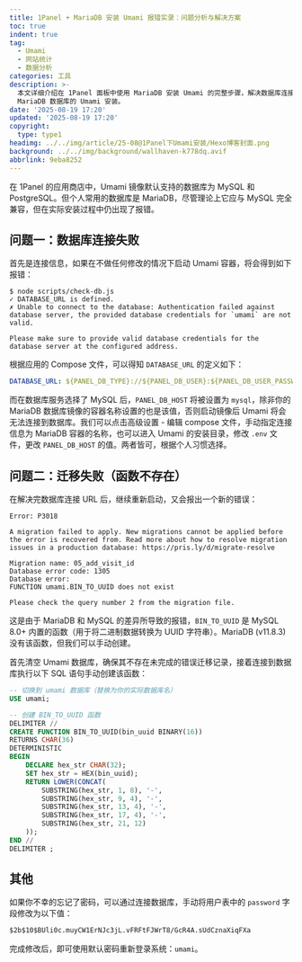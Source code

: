 ```yaml
---
title: 1Panel + MariaDB 安装 Umami 报错实录：问题分析与解决方案
toc: true
indent: true
tag:
  - Umami
  - 网站统计
  - 数据分析
categories: 工具
description: >-
  本文详细介绍在 1Panel 面板中使用 MariaDB 安装 Umami 的完整步骤，解决数据库连接失败和迁移报错问题，实现无 MySQL 数据只有
  MariaDB 数据库的 Umami 安装。
date: '2025-08-19 17:20'
updated: '2025-08-19 17:20'
copyright:
  type: type1
headimg: ../../img/article/25-08@1Panel下Umami安装/Hexo博客封面.png
background: ../../img/background/wallhaven-k778dq.avif
abbrlink: 9eba8252
---
```


在 1Panel 的应用商店中，Umami 镜像默认支持的数据库为 MySQL 和 PostgreSQL。但个人常用的数据库是 MariaDB，尽管理论上它应与 MySQL 完全兼容，但在实际安装过程中仍出现了报错。

<!-- more -->

## 问题一：数据库连接失败

首先是连接信息，如果在不做任何修改的情况下启动 Umami 容器，将会得到如下报错：

```shell
$ node scripts/check-db.js
✓ DATABASE_URL is defined.
✗ Unable to connect to the database: Authentication failed against database server, the provided database credentials for `umami` are not valid.

Please make sure to provide valid database credentials for the database server at the configured address.
```

根据应用的 Compose 文件，可以得知 `DATABASE_URL` 的定义如下：

```yaml
DATABASE_URL: ${PANEL_DB_TYPE}://${PANEL_DB_USER}:${PANEL_DB_USER_PASSWORD}@${PANEL_DB_HOST}:${PANEL_DB_PORT}/${PANEL_DB_NAME}
```

而在数据库服务选择了 MySQL 后，`PANEL_DB_HOST` 将被设置为 `mysql`，除非你的 MariaDB 数据库镜像的容器名称设置的也是该值，否则启动镜像后 Umami 将会无法连接到数据库。我们可以点击高级设置 - 编辑 compose 文件，手动指定连接信息为 MariaDB 容器的名称，也可以进入 Umami 的安装目录，修改 `.env` 文件，更改 `PANEL_DB_HOST` 的值。两者皆可，根据个人习惯选择。

## 问题二：迁移失败（函数不存在）

在解决完数据库连接 URL 后，继续重新启动，又会报出一个新的错误：

```shell
Error: P3018

A migration failed to apply. New migrations cannot be applied before the error is recovered from. Read more about how to resolve migration issues in a production database: https://pris.ly/d/migrate-resolve

Migration name: 05_add_visit_id
Database error code: 1305
Database error:
FUNCTION umami.BIN_TO_UUID does not exist

Please check the query number 2 from the migration file.
```

这是由于 MariaDB 和 MySQL 的差异所导致的报错，`BIN_TO_UUID` 是 MySQL 8.0+ 内置的函数（用于将二进制数据转换为 UUID 字符串）。MariaDB (v11.8.3) 没有该函数，但我们可以手动创建。

首先清空 Umami 数据库，确保其不存在未完成的错误迁移记录，接着连接到数据库执行以下 SQL 语句手动创建该函数：

```sql
-- 切换到 umami 数据库（替换为你的实际数据库名）
USE umami;

-- 创建 BIN_TO_UUID 函数
DELIMITER //
CREATE FUNCTION BIN_TO_UUID(bin_uuid BINARY(16)) 
RETURNS CHAR(36)
DETERMINISTIC
BEGIN
    DECLARE hex_str CHAR(32);
    SET hex_str = HEX(bin_uuid);
    RETURN LOWER(CONCAT(
        SUBSTRING(hex_str, 1, 8), '-',
        SUBSTRING(hex_str, 9, 4), '-',
        SUBSTRING(hex_str, 13, 4), '-',
        SUBSTRING(hex_str, 17, 4), '-',
        SUBSTRING(hex_str, 21, 12)
    ));
END //
DELIMITER ;
```

## 其他

如果你不幸的忘记了密码，可以通过连接数据库，手动将用户表中的 `password` 字段修改为以下值：

```txt
$2b$10$BUli0c.muyCW1ErNJc3jL.vFRFtFJWrT8/GcR4A.sUdCznaXiqFXa
```

完成修改后，即可使用默认密码重新登录系统：`umami`。
